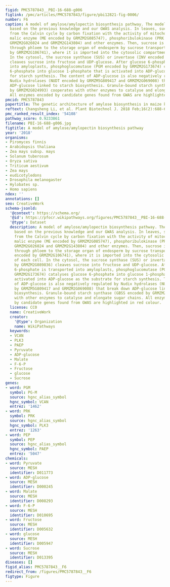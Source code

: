 ```yaml
---
figid: PMC5787843__PBI-16-688-g006
figlink: /pmc/articles/PMC5787843/figure/pbi12821-fig-0006/
number: F6
caption: A model of amylose/amylopectin biosynthesis pathway. The model is summarized
  based on the previous knowledge and our GWAS analysis. In leaves, sucrose is produced
  from the Calvin cycle by carbon fixation with the activity of mitochondrial NAD‐dependent
  malic enzyme (ME encoded by GRMZM2G085747), phosphoribulokinase (PRK encoded by
  GRMZM2G026024 and GRMZM2G143804) and other enzymes. Then, sucrose is transported
  through phloem to the storage organ of endosperm by sucrose transporter (SUT6 encoded
  by GRMZM2G106741), where it is imported into the cytosolic compartment of each cell.
  In the cytosol, the sucrose synthase (SUS) or invertase (INV encoded by GRMZM2G089836)
  cleaves sucrose into fructose and UDP‐glucose. After glucose 6‐phosphate is transported
  into amyloplasts, phosphoglucomutase (PGM encoded by GRMZM2G173674) catalyses glucose
  6‐phosphate into glucose 1‐phosphate that is activated into ADP‐glucose as the substrate
  for starch synthesis. The content of ADP‐glucose is also negatively regulated by
  Nudix hydrolases (NUDT encoded by GRMZM5G809417 and GRMZM2G069008) that break down
  ADP‐glucose linked to starch biosynthesis. Granule‐bound starch synthase (GBSS encoded
  by GRMZM2G024993) cooperates with other enzymes to catalyse and elongate sugar chains.
  All enzymes encoded by candidate genes found from GWAS are highlighted in red colour.
pmcid: PMC5787843
papertitle: The genetic architecture of amylose biosynthesis in maize kernel.
reftext: Changsheng Li, et al. Plant Biotechnol J. 2018 Feb;16(2):688-695.
pmc_ranked_result_index: '54108'
pathway_score: 0.9233861
filename: PBI-16-688-g006.jpg
figtitle: A model of amylose/amylopectin biosynthesis pathway
year: '2018'
organisms:
- Piromyces finnis
- Arabidopsis thaliana
- Zea mays subsp. mays
- Solanum tuberosum
- Oryza sativa
- Triticum aestivum
- Zea mays
- eudicotyledons
- Drosophila melanogaster
- Hylobates sp.
- Homo sapiens
ndex: ''
annotations: []
seo: CreativeWork
schema-jsonld:
  '@context': https://schema.org/
  '@id': https://pfocr.wikipathways.org/figures/PMC5787843__PBI-16-688-g006.html
  '@type': Dataset
  description: A model of amylose/amylopectin biosynthesis pathway. The model is summarized
    based on the previous knowledge and our GWAS analysis. In leaves, sucrose is produced
    from the Calvin cycle by carbon fixation with the activity of mitochondrial NAD‐dependent
    malic enzyme (ME encoded by GRMZM2G085747), phosphoribulokinase (PRK encoded by
    GRMZM2G026024 and GRMZM2G143804) and other enzymes. Then, sucrose is transported
    through phloem to the storage organ of endosperm by sucrose transporter (SUT6
    encoded by GRMZM2G106741), where it is imported into the cytosolic compartment
    of each cell. In the cytosol, the sucrose synthase (SUS) or invertase (INV encoded
    by GRMZM2G089836) cleaves sucrose into fructose and UDP‐glucose. After glucose
    6‐phosphate is transported into amyloplasts, phosphoglucomutase (PGM encoded by
    GRMZM2G173674) catalyses glucose 6‐phosphate into glucose 1‐phosphate that is
    activated into ADP‐glucose as the substrate for starch synthesis. The content
    of ADP‐glucose is also negatively regulated by Nudix hydrolases (NUDT encoded
    by GRMZM5G809417 and GRMZM2G069008) that break down ADP‐glucose linked to starch
    biosynthesis. Granule‐bound starch synthase (GBSS encoded by GRMZM2G024993) cooperates
    with other enzymes to catalyse and elongate sugar chains. All enzymes encoded
    by candidate genes found from GWAS are highlighted in red colour.
  license: CC0
  name: CreativeWork
  creator:
    '@type': Organization
    name: WikiPathways
  keywords:
  - VCAN
  - PLK3
  - PAEP
  - Pyruvate
  - ADP-glucose
  - Malate
  - F-6-P
  - Fructose
  - glucose
  - Sucrose
genes:
- word: PGM
  symbol: PG-M
  source: hgnc_alias_symbol
  hgnc_symbol: VCAN
  entrez: '1462'
- word: PRK
  symbol: PRK
  source: hgnc_alias_symbol
  hgnc_symbol: PLK3
  entrez: '1263'
- word: PEP
  symbol: PEP
  source: hgnc_alias_symbol
  hgnc_symbol: PAEP
  entrez: '5047'
chemicals:
- word: Pyruvate
  source: MESH
  identifier: D011773
- word: ADP-glucose
  source: MESH
  identifier: D000245
- word: Malate
  source: MESH
  identifier: D008293
- word: F-6-P
  source: MESH
  identifier: D010695
- word: Fructose
  source: MESH
  identifier: D005632
- word: glucose
  source: MESH
  identifier: D005947
- word: Sucrose
  source: MESH
  identifier: D013395
diseases: []
figid_alias: PMC5787843__F6
redirect_from: /figures/PMC5787843__F6
figtype: Figure
---
```

